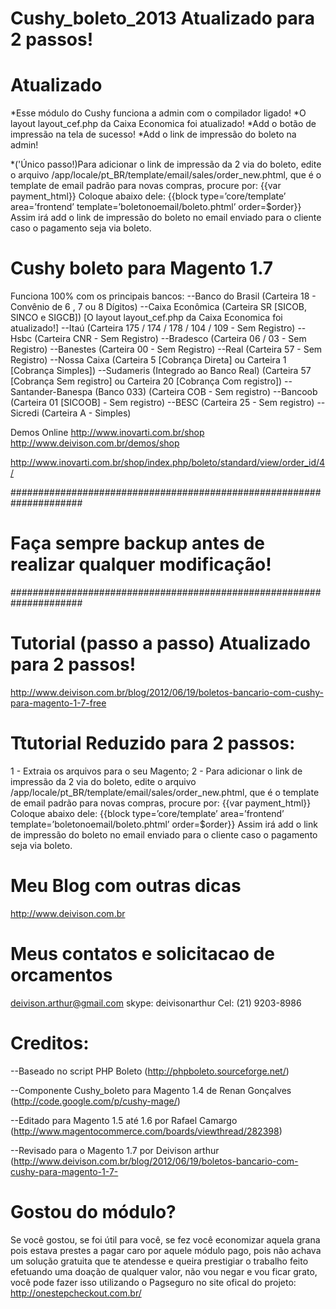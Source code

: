 Cushy_boleto_2013  Atualizado para 2 passos!
=================

Atualizado
=================
*Esse módulo do Cushy funciona a admin com o compilador ligado!
*O layout layout_cef.php da Caixa Economica foi atualizado!
*Add o botão de impressão na tela de sucesso!
*Add o link de impressão do boleto na admin!

*('Único passo!)Para adicionar o link de impressão da 2 via do boleto, edite o arquivo /app/locale/pt_BR/template/email/sales/order_new.phtml, que é o template de email padrão para novas compras, procure por:
{{var payment_html}}
Coloque abaixo dele:
{{block type=’core/template’ area=’frontend’ template=’boletonoemail/boleto.phtml’ order=$order}}
Assim irá add o link de impressão do boleto no email enviado para o cliente caso o pagamento seja via boleto.



Cushy boleto para Magento 1.7
=================
Funciona 100% com os principais bancos:
--Banco do Brasil	  (Carteira 18 - Convênio de 6 , 7 ou 8 Dígitos)
--Caixa Econômica	  (Carteira SR [SICOB, SINCO e SIGCB]) [O layout layout_cef.php da Caixa Economica foi atualizado!]
--Itaú	  (Carteira 175 / 174 / 178 / 104 / 109 - Sem Registro)
--Hsbc	  (Carteira CNR - Sem Registro)
--Bradesco	  (Carteira 06 / 03 - Sem Registro)
--Banestes	  (Carteira 00 - Sem Registro)
--Real	  (Carteira 57 - Sem Registro)
--Nossa Caixa	  (Carteira 5 [Cobrança Direta] ou Carteira 1 [Cobrança Simples])
--Sudameris (Integrado ao Banco Real)	  (Carteira 57 [Cobrança Sem registro] ou Carteira 20 [Cobrança Com registro])
--Santander-Banespa (Banco 033)	  (Carteira COB - Sem registro)
--Bancoob	  (Carteira 01 [SICOOB] - Sem registro)
--BESC	  (Carteira 25 - Sem registro)
--Sicredi	  (Carteira A - Simples)    

Demos Online
http://www.inovarti.com.br/shop
http://www.deivison.com.br/demos/shop

http://www.inovarti.com.br/shop/index.php/boleto/standard/view/order_id/4/

#####################################################################
#     Faça sempre backup antes de realizar qualquer modificação!    #
#####################################################################

Tutorial (passo a passo) Atualizado para 2 passos!
=================
http://www.deivison.com.br/blog/2012/06/19/boletos-bancario-com-cushy-para-magento-1-7-free

Ttutorial Reduzido para 2 passos:
=================
1 - Extraia os arquivos para o seu Magento;
2 - Para adicionar o link de impressão da 2 via do boleto, edite o arquivo /app/locale/pt_BR/template/email/sales/order_new.phtml, que é o template de email padrão para novas compras, procure por:
{{var payment_html}}
Coloque abaixo dele:
{{block type=’core/template’ area=’frontend’ template=’boletonoemail/boleto.phtml’ order=$order}}
Assim irá add o link de impressão do boleto no email enviado para o cliente caso o pagamento seja via boleto.


Meu Blog com outras dicas
=================
http://www.deivison.com.br

Meus contatos e solicitacao de orcamentos
=================
deivison.arthur@gmail.com
skype: deivisonarthur
Cel: (21) 9203-8986


Creditos:
=================
--Baseado no script PHP Boleto
  (http://phpboleto.sourceforge.net/)

--Componente Cushy_boleto para Magento 1.4 de Renan Gonçalves
  (http://code.google.com/p/cushy-mage/)

--Editado para Magento 1.5 até 1.6 por Rafael Camargo
  (http://www.magentocommerce.com/boards/viewthread/282398)

--Revisado para o Magento 1.7 por Deivison arthur
  (http://www.deivison.com.br/blog/2012/06/19/boletos-bancario-com-cushy-para-magento-1-7-



Gostou do módulo?
=================

Se você gostou, se foi útil para você, se fez você economizar aquela grana pois estava prestes a pagar caro por aquele módulo pago, pois não achava um solução gratuita que te atendesse e queira prestigiar o trabalho feito efetuando uma doação de qualquer valor, não vou negar e vou ficar grato, você pode fazer isso utilizando o Pagseguro no site ofical do projeto:
http://onestepcheckout.com.br/
